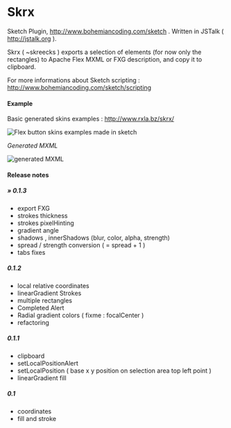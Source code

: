 Skrx
====
Sketch Plugin, http://www.bohemiancoding.com/sketch .
Written in JSTalk ( http://jstalk.org ).

Skrx ( ~skreecks ) exports a selection of elements (for now only the rectangles) to Apache Flex MXML or FXG description, and copy it to clipboard.

 For more informations about Sketch scripting : http://www.bohemiancoding.com/sketch/scripting

#### Example

Basic generated skins examples : http://www.rxla.bz/skrx/

![Flex button skins examples made in sketch](https://www.evernote.com/shard/s1/sh/95ab113d-6519-45c1-bd64-aa3113c0f748/914343535bd3811f7e27ff21635ad57f/deep/0/skrx_buttons_examples1.sketch.png)

_Generated MXML_

![generated MXML](https://www.evernote.com/shard/s1/sh/4917067b-f20e-491a-aeb1-6c74b5b431f5/46ed3fbd5bad4e59aab10aaa745fcdb4/deep/0/SkrxSkinTest3.mxml.png)

#### Release notes

##### » 0.1.3
- export FXG
- strokes thickness
- strokes pixelHinting
- gradient angle
- shadows , innerShadows (blur, color, alpha, strength)
- spread / strength conversion ( = spread + 1 )
- tabs fixes

##### 0.1.2
- local relative coordinates
- linearGradient Strokes 
- multiple rectangles
- Completed Alert
- Radial gradient colors ( fixme : focalCenter )
- refactoring

##### 0.1.1
- clipboard
- setLocalPositionAlert
- setLocalPosition ( base x y position on selection area top left point )
- linearGradient fill

##### 0.1
-  coordinates
-  fill and stroke
